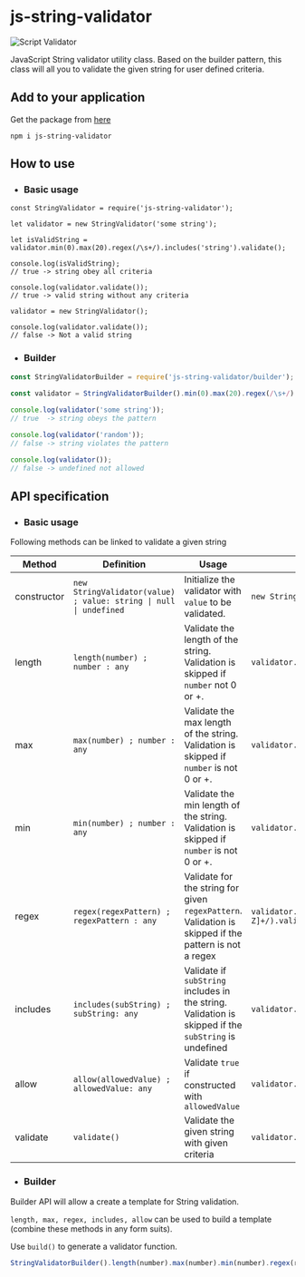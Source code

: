# js-string-validator

![Script Validator](https://github.com/theekshanawj/js-string-validator/workflows/Script%20Validator/badge.svg?branch=master&event=push)

JavaScript String validator utility class.
Based on the builder pattern, this class will all you to validate the given string for user defined criteria.

## Add to your application 

Get the package from [here](https://www.npmjs.com/package/js-string-validator)
```
npm i js-string-validator
```

## How to use

- ### Basic usage
```
const StringValidator = require('js-string-validator');
  
let validator = new StringValidator('some string');

let isValidString = validator.min(0).max(20).regex(/\s+/).includes('string').validate();

console.log(isValidString);
// true -> string obey all criteria

console.log(validator.validate());
// true -> valid string without any criteria

validator = new StringValidator();

console.log(validator.validate());
// false -> Not a valid string
```

- ### Builder 

```javascript
const StringValidatorBuilder = require('js-string-validator/builder');
  
const validator = StringValidatorBuilder().min(0).max(20).regex(/\s+/).includes('string').build();

console.log(validator('some string'));
// true  -> string obeys the pattern

console.log(validator('random'));
// false -> string violates the pattern

console.log(validator());
// false -> undefined not allowed
```


## API specification

- ### Basic usage

Following methods can be linked to validate a given string

| Method | Definition |Usage | Example |
|---|---|---|---|
|constructor| `new StringValidator(value) ; value: string \| null \| undefined` | Initialize the validator with `value` to be validated. | `new StringValidator()`|
| length | `length(number) ; number : any` | Validate the length of the string. Validation is skipped if `number` not 0 or +. |  `validator.length(1).validate()`|
| max | `max(number) ; number : any` | Validate the max length of the string. Validation is skipped if `number` is not 0 or +. | `validator.max(10).validate()`|
| min | `min(number) ; number : any` | Validate the min length of the string. Validation is skipped if `number` is not 0 or +. | `validator.min(0).validate()`|
| regex | `regex(regexPattern) ; regexPattern : any` | Validate for the string for given `regexPattern`. Validation is skipped if the pattern is not a regex | `validator.regex(/[0-9a-zA-Z]+/).validate()`|
| includes | `includes(subString) ; subString: any` |  Validate if `subString` includes in the string. Validation is skipped if the `subString` is undefined | `validator.includes('test').validate()`|
| allow | `allow(allowedValue) ; allowedValue: any` | Validate `true` if constructed with `allowedValue`| `validator.allow(undefined).validate()`|
| validate | `validate()` | Validate the given string with given criteria | `validator.max(10).min(0).validate()`|

- ### Builder

Builder API will allow a create a template for String validation.

`length, max, regex, includes, allow` can be used to build a template (combine these methods in any form suits).

Use `build()` to generate a validator function.

```javascript
StringValidatorBuilder().length(number).max(number).min(number).regex(regexPattern).includes(subString).allow(allowedValue).build();
```

